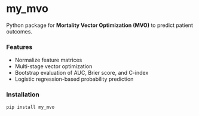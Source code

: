# my_mvo

Python package for **Mortality Vector Optimization (MVO)** to predict patient outcomes.

### Features
- Normalize feature matrices
- Multi-stage vector optimization
- Bootstrap evaluation of AUC, Brier score, and C-index
- Logistic regression-based probability prediction

### Installation
```bash
pip install my_mvo
